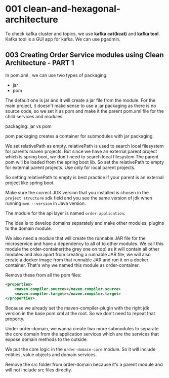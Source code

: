 # 001 clean-and-hexagonal-architecture

To check kafka cluster and topics, we use **kafka cat(kcat)** and **kafka tool**. Kafka tool is a GUI app for kafka.
We can use pgadmin.

## 003 Creating Order Service modules using Clean Architecture - PART 1
In pom.xml <packaging>, we can use two types of packaging:
- jar
- pom

The default one is jar and it will create a jar file from the module. For the main project, it doesn't make sense to use a jar packaging as
there is no source code, so we set it as pom and make it the parent pom.xml file for the child services and modules.

packaging: jar vs pom

pom packaging creates a container for submodules with jar packaging.

We set relativePath as empty. relativePath is used to search local filesystem for parents maven projects. But since we have an external
parent project which is spring boot, we don't need to search local filesystem The parent pom will be loaded from the spring boot lib.
So set the relativePath to empty for external parent projects. Use only for local parent projects.

So setting relativePath to empty is best practice if your parent is an external project like spring boot.

Make sure the correct JDK version that you installed is chosen in the `project structure` sdk field and you see the same version of jdk
when running `mvn --version` in Java version.

The module for the api layer is named `order-application`.

The idea is to develop domains separately and make other modules, plugins to the domain module.

We also need a module that will create the runnable JAR file for the microservice and have a dependency to all of to other modules.
We call this module the order-container(the grey one on top) as it will contain all other modules and also apart from creating a 
runnable JAR file, we will also create a docker image from that runnable JAR and run it on a docker container. That's why we named this module
as order-container.

Remove these from all the pom files:
```xml
<properties>
    <maven.compiler.source></maven.compiler.source>
    <maven.compiler.target></maven.compiler.target>
</properties>
```
Because we already set the maven-compiler-plugin with the right jdk version in the base pom.xml at the root. So we don't need to repeat that property.

Under order-domain, we wanna create two more submodules to separate the core domain from the application services which are the services
that expose domain methods to the outside.

We put the core logic in the `order-domain-core` module. So it will include entities, value objects and domain services.

Remove the src folder from order-domain because it's a parent module and will not include src files directly.